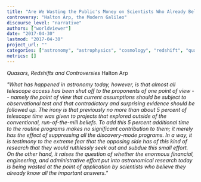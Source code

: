 ```yaml
---
title: "Are We Wasting the Public's Money on Scientists Who Already Believe they Know All the Important Answers?"
controversy: "Halton Arp, the Modern Galileo"
discourse_level: "narrative"
authors: ["worldviewer"]
date: "2017-04-30"
lastmod: "2017-04-30"
project_url: ""
categories: ["astronomy", "astrophysics", "cosmology", "redshift", "quasars", "halton arp", "quasars, redshifts and controversies", "telescope time"]
metrics: []
---
```


_Quasars, Redshifts and Controversies_
Halton Arp

_"What has happened in astronomy today, however, is that almost all telescope access has been shut off to the proponents of one point of view -- namely the point of view that current assumptions should be subject to observational test and that contradictory and surprising evidence should be followed up. The irony is that previously no more than about 5 percent of telescope time was given to projects that explored outside of the conventional, run-of-the-mill beliefs. To add this 5 percent additional time to the routine programs makes no significant contribution to them; it merely has the effect of suppressing all the discovery-mode programs. In a way, it is testimony to the extreme fear that the opposing side has of this kind of research that they would ruthlessly seek out and subdue this small effort. On the other hand, it raises the question of whether the enormous financial, engineering, and administrative effort put into astronomical research today is being wasted at the point of application by scientists who believe they already know all the important answers."_